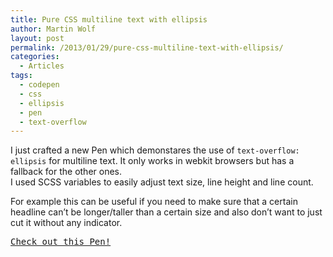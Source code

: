 ```yaml
---
title: Pure CSS multiline text with ellipsis
author: Martin Wolf
layout: post
permalink: /2013/01/29/pure-css-multiline-text-with-ellipsis/
categories:
  - Articles
tags:
  - codepen
  - css
  - ellipsis
  - pen
  - text-overflow
---
```

I just crafted a new Pen which demonstares the use of `text-overflow: ellipsis` for multiline text. It only works in webkit browsers but has a fallback for the other ones.  
I used SCSS variables to easily adjust text size, line height and line count.

For example this can be useful if you need to make sure that a certain headline can&#8217;t be longer/taller than a certain size and also don&#8217;t want to just cut it without any indicator.

<pre class="codepen" data-height="300" data-type="result" data-href="qlFdp" data-user="martinwolf" data-safe="true"><code></code><a href="http://codepen.io/martinwolf/pen/qlFdp">Check out this Pen!</a></pre>